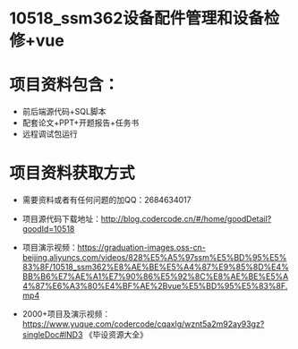 # 10518_ssm362设备配件管理和设备检修+vue

# 项目资料包含：
* 前后端源代码+SQL脚本
* 配套论文+PPT+开题报告+任务书
* 远程调试包运行

# 项目资料获取方式
* 需要资料或者有任何问题的加QQ：2684634017
* 项目源代码下载地址：http://blog.codercode.cn/#/home/goodDetail?goodId=10518

* 项目演示视频：https://graduation-images.oss-cn-beijing.aliyuncs.com/videos/828%E5%A5%97ssm%E5%BD%95%E5%83%8F/10518_ssm362%E8%AE%BE%E5%A4%87%E9%85%8D%E4%BB%B6%E7%AE%A1%E7%90%86%E5%92%8C%E8%AE%BE%E5%A4%87%E6%A3%80%E4%BF%AE%2Bvue%E5%BD%95%E5%83%8F.mp4


* 2000+项目及演示视频：https://www.yuque.com/codercode/cqaxlg/wznt5a2m92ay93gz?singleDoc#lND3 《毕设资源大全》



